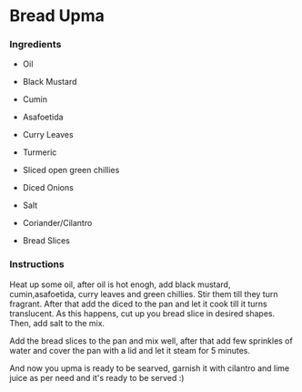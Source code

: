 # Bread Upma

### Ingredients

- Oil

- Black Mustard

- Cumin

- Asafoetida

- Curry Leaves

- Turmeric

- Sliced open green chillies

- Diced Onions

- Salt

- Coriander/Cilantro

- Bread Slices

### Instructions

Heat up some oil, after oil is hot enogh, add black mustard, cumin,asafoetida, curry leaves and green chillies. Stir them till they turn fragrant. After that add the diced to the pan and let it cook till it turns translucent. As this happens, cut up you bread slice in desired shapes. Then, add salt to the mix.

Add the bread slices to the pan and mix well, after that add few sprinkles of water and cover the pan with a lid and let it steam for 5 minutes. 

And now you upma is ready to be searved, garnish it with cilantro and lime juice as per need and it's ready to be served :)
